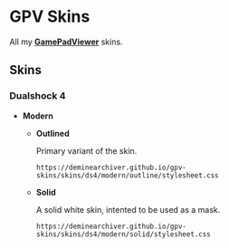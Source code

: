 # GPV Skins
All my [**GamePadViewer**](https://gamepadviewer.com/) skins.

## Skins
### Dualshock 4
- **Modern**
  - **Outlined**

    Primary variant of the skin.
    ```
    https://deminearchiver.github.io/gpv-skins/skins/ds4/modern/outline/stylesheet.css
    ```
  - **Solid**
    
    A solid white skin, intented to be used as a mask.
    ```
    https://deminearchiver.github.io/gpv-skins/skins/ds4/modern/solid/stylesheet.css
    ```
